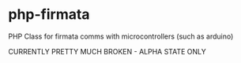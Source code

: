 php-firmata
===========

PHP Class for firmata comms with microcontrollers (such as arduino)

CURRENTLY PRETTY MUCH BROKEN - ALPHA STATE ONLY
